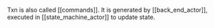 Txn is also called [[commands]]. 
It is generated by [[back_end_actor]], executed in [[state_machine_actor]] to update state.
